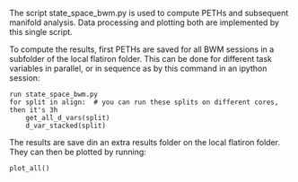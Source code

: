 The script state_space_bwm.py is used to compute PETHs and subsequent manifold analysis. 
Data processing and plotting both are implemented by this single script.

To compute the results, first PETHs are saved for all BWM sessions in a subfolder of the local flatiron folder.
This can be done for different task variables in parallel, or in sequence as by this command in an ipython session:

```python:
run state_space_bwm.py
for split in align:  # you can run these splits on different cores, then it's 3h 
    get_all_d_vars(split)
    d_var_stacked(split)
```

The results are save din an extra results folder on the local flatiron folder. They can then be plotted by running:

```python:
plot_all()
```
